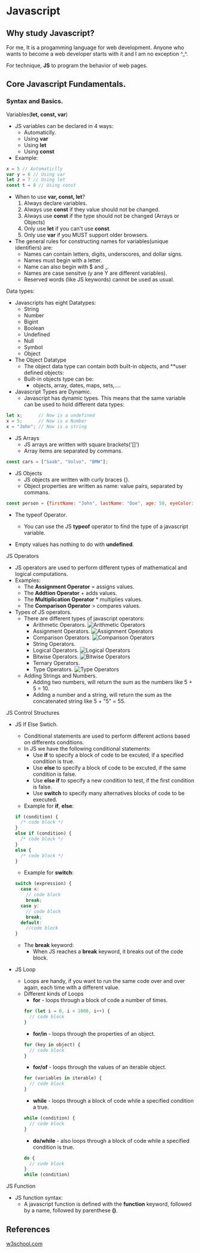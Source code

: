 # Javascript

## Why study Javascript? 
For me, It is a progamming language for web development. Anyone who wants to become a web developer starts with it and I am no exception ^_^.

For technique, **JS** to program the behavior of web pages.

## Core Javascript Fundamentals.

### Syntax and Basics.

Variables(**let, const, var**)
- JS variables can be declared in 4 ways:
  - Automaticlly.
  - Using **var**
  - Using **let**
  - Using **const**
- Example:
```js
x = 5 // Automaticlly
var y = 6 // Using var
let z = 7 // Using let
const t = 8 // Using const
```
- When to use **var, const, let**?
    1. Always declare variables.
    2. Always use **const** if they value should not be changed.
    3. Always use **const** if the type should not be changed (Arrays or Objects)
    4. Only use **let** if you can't use **const**.
    5. Only use **var** if you MUST support older browsers.
- The general rules for constructing names for variables(unique identifiers) are:
  - Names can contain letters, digits, underscores, and dollar signs.
  - Names must begin with a letter.
  - Name can also begin with $ and _.
  - Names are case sensitve (y ane Y are different variables).  
  - Reserved words (like JS keywords) cannot be used as usual.


Data types:
- Javascripts has eight Datatypes:
  - String
  - Number
  - Bigint
  - Boolean
  - Undefined
  - Null
  - Symbol
  - Object
- The Object Datatype 
  - The object data type can contain both built-in objects, and **user defined objects:
  - Built-in objects type can be:
    - objects, array, dates, maps, sets,....
- Javascript Types are Dynamic.
  - Javascript has dynamic types. This means that the same variable can be used to hold different data types:
```js
let x;      // Now is a undefined
x = 5;      // Now is a Number
x = "John"; // Now is a string
```
- JS Arrays
  - JS arrays are written with square brackets('[]')
  - Array items are separated by commans.
```js
const cars = ["Saab", "Volvo", "BMW"];
```
- JS Objects
  - JS objects are written with curly braces {}.
  - Object properties are written as name: value pairs, separated by commans.
```js
const person = {firstName: "John", lastName: "Doe", age: 50, eyeColor: "Blue"};
```
- The typeof Operator.
  - You can use the JS **typeof** operator to find the type of a javascript variable.

- Empty values has nothing to do with **undefined**.


JS Operators
- JS operators are used to perform different types of mathematical and logical computations.
- Examples:
  - The **Assignment Operator** = assigns values.
  - The **Addtion Operator** + adds values.
  - The **Multiplication Operator** * multiplies values.
  - The **Comparison Operator** > compares values.
- Types of JS operators.
  - There are different types of javascript operators:
    - Arithmetic Operators.
    ![Arithmetic Operators](./../images/week-2/arithmetic-opterators.png)
    - Assignment Operators.
    ![Assignment Operators](./../images/week-2/assignment-operators.png)
    - Comparison Operators.
    ![Comparison Operators](./../images/week-2/comparison-operators.png)
    - String Operators.
    - Logical Operators.
    ![Logical Operators](./../images/week-2/logical-operators.png)
    - Bitwise Operators.
    ![Bitwise Operators](./../images/week-2/bitwise-operators.png)
    - Ternary Operators.
    - Type Operators.
    ![Type Operators](./../images/week-2/type-operators.png)
  - Adding Strings and Numbers.
    - Adding two numbers, will return the sum as the numbers like 5 + 5 = 10.
    - Adding a number and a string, will return the sum as the concatenated string like 5 + "5" = 55.

JS Control Structures
- JS If Else Swtich.
  - Conditional statements are used to perform different actions based on differents conditions.
  - In JS we have the following conditional statements:
    - Use **if** to specify a block of code to be excuted, if a specified condition is true.
    - Use **else** to specify a block of code to be excuted, if the same condition is false.
    - Use **else if** to specify a new condition to test, if the first condition is false.
    - Use **switch** to specify many alternatives blocks of code to be executed.
  - Example for **if**, **else**:
  ```js
  if (condition) {
    /* code block */
  }
  else if (condition) {
    /* code block */
  }
  else {
    /* code block */
  }
  ```
  - Example for **switch**:
  ```js
  switch (expression) {
    case x:
      // code block
      break;
    case y:
      // code block
      break;
    default:
      //code block
  }
  ```
  - The **break** keyword:
    - When JS reaches a **break** keyword, it breaks out of the code block.

- JS Loop
  - Loops are handy, if you want to run the same code over and over again, each time with a different value.
  - Different kinds of Loops
    - **for** - loops through a block of code a number of times.
    ```js
    for (let i = 0, i < 1000, i++) {
      // code block
    }
    ```
    - **for/in** - loops through the properties of an object.
    ```js
    for (key in object) {
      // code block
    }
    ```
    - **for/of** - loops through the values of an iterable object. 
    ```js
    for (variables in iterable) {
      // code block
    }
    ```
    - **while** - loops through a block of code while a specified condition a true.
    ```js
    while (condition) {
      // code block
    }
    ```
    - **do/while** - also loops through a block of code while a specified condition is true.
    ```js
    do {
      // code block
    }
    while (condition)
    ```

JS Function 
- JS function syntax:
  - A javascript function is defined with the **function** keyword, followed by a name, followed by parenthese **()**.

## References
[w3school.com](https://www.w3schools.com/js/js_syntax.asp)

